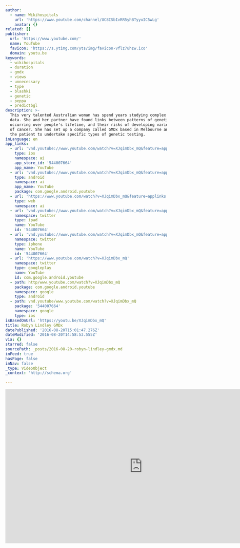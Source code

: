 ```yaml
---
author:
  - name: Wikihospitals
    url: 'https://www.youtube.com/channel/UC8ISbIvRR5yhBTyyuIC5wLg'
    avatar: {}
related: []
publisher:
  url: 'https://www.youtube.com/'
  name: YouTube
  favicon: 'https://s.ytimg.com/yts/img/favicon-vflz7uhzw.ico'
  domain: youtu.be
keywords:
  - wikihospitals
  - duration
  - gmdx
  - views
  - unnecessary
  - type
  - blashki
  - genetic
  - peppa
  - predictbgl
description: >-
  This very talented Australian woman has spend years studying complex medical
  data. She and her partner have found links between patterns of genetic damage
  occurring over people's lifetime, and their risks of developing various types
  of cancer. She has set up a company called GMDx based in Melbourne and holds
  the patient to undertake specific types of genetic testing.
inLanguage: en
app_links:
  - url: 'vnd.youtube://www.youtube.com/watch?v=XJqimDbx_mQ&feature=applinks'
    type: ios
    namespace: ai
    app_store_id: '544007664'
    app_name: YouTube
  - url: 'vnd.youtube://www.youtube.com/watch?v=XJqimDbx_mQ&feature=applinks'
    type: android
    namespace: ai
    app_name: YouTube
    package: com.google.android.youtube
  - url: 'https://www.youtube.com/watch?v=XJqimDbx_mQ&feature=applinks'
    type: web
    namespace: ai
  - url: 'vnd.youtube://www.youtube.com/watch?v=XJqimDbx_mQ&feature=applinks'
    namespace: twitter
    type: ipad
    name: YouTube
    id: '544007664'
  - url: 'vnd.youtube://www.youtube.com/watch?v=XJqimDbx_mQ&feature=applinks'
    namespace: twitter
    type: iphone
    name: YouTube
    id: '544007664'
  - url: 'https://www.youtube.com/watch?v=XJqimDbx_mQ'
    namespace: twitter
    type: googleplay
    name: YouTube
    id: com.google.android.youtube
  - path: http/www.youtube.com/watch?v=XJqimDbx_mQ
    package: com.google.android.youtube
    namespace: google
    type: android
  - path: vnd.youtube/www.youtube.com/watch?v=XJqimDbx_mQ
    package: '544007664'
    namespace: google
    type: ios
isBasedOnUrl: 'https://youtu.be/XJqimDbx_mQ'
title: Robyn Lindley GMDx
datePublished: '2016-08-20T15:01:47.276Z'
dateModified: '2016-08-20T14:58:53.555Z'
via: {}
starred: false
sourcePath: _posts/2016-08-20-robyn-lindley-gmdx.md
inFeed: true
hasPage: false
inNav: false
_type: VideoObject
_context: 'http://schema.org'

---
```

<iframe src="https://cdn.embedly.com/widgets/media.html?src=https%3A%2F%2Fwww.youtube.com%2Fembed%2FXJqimDbx_mQ%3Ffeature%3Doembed&amp;url=http%3A%2F%2Fwww.youtube.com%2Fwatch%3Fv%3DXJqimDbx_mQ&amp;image=https%3A%2F%2Fi.ytimg.com%2Fvi%2FXJqimDbx_mQ%2Fhqdefault.jpg&amp;key=b7d04c9b404c499eba89ee7072e1c4f7&amp;type=text%2Fhtml&amp;schema=youtube" width="854" height="480" scrolling="no" frameborder="0" allowfullscreen="" style=""></iframe>
